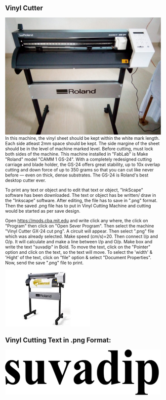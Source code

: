 ## Vinyl Cutter
![Vinyl Cutter Machine](img/vinylcutter.jpeg "vinyl")
In this machine, the vinyl sheet should be kept within the white mark length.
Each side atleast 2mm space should be kept.
The side margine of the sheet should be in the level of machine marked level.
Before cutting, must lock both sides of the machine.
This machine installed in "FabLab" is Make "Roland" model "CAMM 1 GS-24".
With a completely redesigned cutting carriage and blade holder, the GS-24 offers great stability, up to 10x overlap cutting and down force of up to 350 grams so that you can cut like never before — even on thick, dense substrates. The GS-24 is Roland's best desktop cutter ever.

To print any text or object and to edit that text or object, "InkScape" software has been downloaded. The text or object has be written/ draw in the "Inkscape" software. After editing, the file has to save in ".png" format. Then the saved .png file has to put in Vinyl Cutting Machine and cutting would be started as per save design.

Open https://mods.cba.mit.edu and write click any where, the click on "Program" then click on "Open Sever Program". Then select the machine "Vinyl Cutter GX-24 cut png". A circuit will appear.
Then select ".png" file which was already selected. Make speed (cm/s)=20.
Then connect I/p and O/p. It will calculate and make a line between I/p and O/p.
Make box and write the text "suvadip" in Bold.
To move the text, click on the "Pointer" option and click on the text, so the text will move.
To select the 'width' & 'Hight' of the text, click on "file" option & select "Document Properties".
Now, send the save ".png" file to print.

![Vinyl Cutter Machine](img/rolandvinyl.jpg "vinyl")

## Vinyl Cutting Text in .png Format:

![Vinyl Cutting Text in .png Format](img/suvadipvinyl.png "Vinyl Cutting Text")